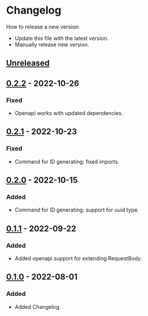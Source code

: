 # Changelog
How to release a new version:
- Update this file with the latest version.
- Manually release new version.

## [Unreleased]

## [0.2.2] - 2022-10-26
### Fixed
- Openapi works with updated dependencies.

## [0.2.1] - 2022-10-23
### Fixed
- Command for ID generating: fixed imports.

## [0.2.0] - 2022-10-15
### Added
- Command for ID generating: support for uuid type.

## [0.1.1] - 2022-09-22
### Added
- Added openapi support for extending RequestBody.

## [0.1.0] - 2022-08-01
### Added
- Added Changelog.

[Unreleased]: https://github.com/strvcom/strv-backend-go-tea/compare/v0.2.2...HEAD
[0.2.2]: https://github.com/strvcom/strv-backend-go-tea/compare/v0.2.1...v0.2.2
[0.2.1]: https://github.com/strvcom/strv-backend-go-tea/compare/v0.2.0..v0.2.1
[0.2.0]: https://github.com/strvcom/strv-backend-go-tea/compare/v0.1.1..v0.2.0
[0.1.1]: https://github.com/strvcom/strv-backend-go-tea/compare/v0.1.0..v0.1.1
[0.1.0]: https://github.com/strvcom/strv-backend-go-tea/releases/tag/v0.1.0
